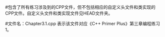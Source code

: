 #包含了所有练习涉及到的CPP文件，但不包括相应的自定义头文件和类实现的CPP文件。自定义头文件和类实现文件见HEAD文件夹。

#文件名：Chapter3.1.cpp 表示该文件对应《C++ Primer Plus》第三章编程练习1。
